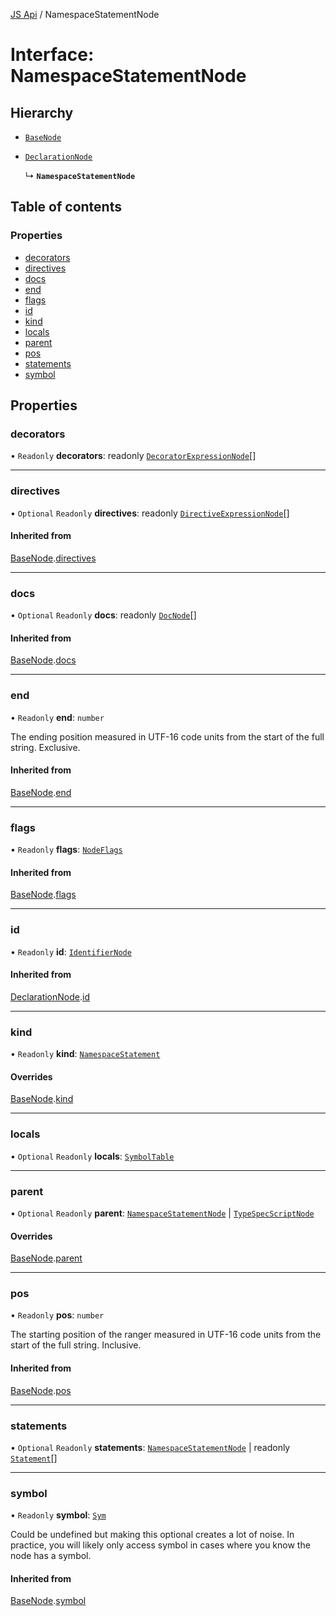 [JS Api](../index.md) / NamespaceStatementNode

# Interface: NamespaceStatementNode

## Hierarchy

- [`BaseNode`](BaseNode.md)

- [`DeclarationNode`](DeclarationNode.md)

  ↳ **`NamespaceStatementNode`**

## Table of contents

### Properties

- [decorators](NamespaceStatementNode.md#decorators)
- [directives](NamespaceStatementNode.md#directives)
- [docs](NamespaceStatementNode.md#docs)
- [end](NamespaceStatementNode.md#end)
- [flags](NamespaceStatementNode.md#flags)
- [id](NamespaceStatementNode.md#id)
- [kind](NamespaceStatementNode.md#kind)
- [locals](NamespaceStatementNode.md#locals)
- [parent](NamespaceStatementNode.md#parent)
- [pos](NamespaceStatementNode.md#pos)
- [statements](NamespaceStatementNode.md#statements)
- [symbol](NamespaceStatementNode.md#symbol)

## Properties

### decorators

• `Readonly` **decorators**: readonly [`DecoratorExpressionNode`](DecoratorExpressionNode.md)[]

___

### directives

• `Optional` `Readonly` **directives**: readonly [`DirectiveExpressionNode`](DirectiveExpressionNode.md)[]

#### Inherited from

[BaseNode](BaseNode.md).[directives](BaseNode.md#directives)

___

### docs

• `Optional` `Readonly` **docs**: readonly [`DocNode`](DocNode.md)[]

#### Inherited from

[BaseNode](BaseNode.md).[docs](BaseNode.md#docs)

___

### end

• `Readonly` **end**: `number`

The ending position measured in UTF-16 code units from the start of the
full string. Exclusive.

#### Inherited from

[BaseNode](BaseNode.md).[end](BaseNode.md#end)

___

### flags

• `Readonly` **flags**: [`NodeFlags`](../enums/NodeFlags.md)

#### Inherited from

[BaseNode](BaseNode.md).[flags](BaseNode.md#flags)

___

### id

• `Readonly` **id**: [`IdentifierNode`](IdentifierNode.md)

#### Inherited from

[DeclarationNode](DeclarationNode.md).[id](DeclarationNode.md#id)

___

### kind

• `Readonly` **kind**: [`NamespaceStatement`](../enums/SyntaxKind.md#namespacestatement)

#### Overrides

[BaseNode](BaseNode.md).[kind](BaseNode.md#kind)

___

### locals

• `Optional` `Readonly` **locals**: [`SymbolTable`](SymbolTable.md)

___

### parent

• `Optional` `Readonly` **parent**: [`NamespaceStatementNode`](NamespaceStatementNode.md) \| [`TypeSpecScriptNode`](TypeSpecScriptNode.md)

#### Overrides

[BaseNode](BaseNode.md).[parent](BaseNode.md#parent)

___

### pos

• `Readonly` **pos**: `number`

The starting position of the ranger measured in UTF-16 code units from the
start of the full string. Inclusive.

#### Inherited from

[BaseNode](BaseNode.md).[pos](BaseNode.md#pos)

___

### statements

• `Optional` `Readonly` **statements**: [`NamespaceStatementNode`](NamespaceStatementNode.md) \| readonly [`Statement`](../index.md#statement)[]

___

### symbol

• `Readonly` **symbol**: [`Sym`](Sym.md)

Could be undefined but making this optional creates a lot of noise. In practice,
you will likely only access symbol in cases where you know the node has a symbol.

#### Inherited from

[BaseNode](BaseNode.md).[symbol](BaseNode.md#symbol)
